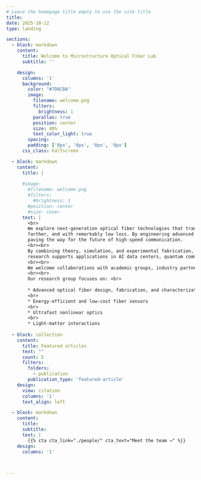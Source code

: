 ```yaml
---
# Leave the homepage title empty to use the site title
title:
date: 2025-10-12
type: landing

sections:
  - block: markdown
    content:
      title: Welcome to Microstructure Optical Fiber Lab
      subtitle: ''

    design:
      columns: '1'
      background:
        color: "#7D8CBA"
        image: 
          filename: welcome.png
          filters:
            brightness: 1
          parallax: true
          position: center
          size: 40%
          text_color_light: true
        spacing:
        padding: ['0px', '0px', '0px', '0px']
      css_class: halfscreen

  - block: markdown
    content:
      title: |
        
      #image:
        #filename: welcome.png
        #filters:
          #brightness: 1
        #position: center
        #size: cover
      text: |
        <br>
        We explore next-generation optical fiber technologies that transform how light travels. Our research focuses on groundbreaking hollow-core fibers with microscopic air channels that allow light to move faster,
        farther, and with remarkably low loss. By engineering advanced microstructured designs, we aim to achieve ultra-low transmission loss, low latency, broad bandwidth, and exceptionally low light–glass interaction—
        paving the way for the future of high-speed communication.
        <br><br>
        By combining theory, simulation, and experimental fabrication, we aim to understand the underlying physics of light propagation in complex fiber geometries and translate that knowledge into practical designs. Our
        research supports applications in AI data centers, quantum communication, high-speed data transmission, laser systems, fiber sensors, and biomedical imaging.
        <br><br>
        We welcome collaborations with academic groups, industry partners, and students interested in shaping the next generation of photonic technologies.
        <br><br>
        Our research group focuses on: <br>
    
        * Advanced optical fiber design, fabrication, and characterization
        <br>
        * Energy-efficient and low-cost fiber sensors
        <br>
        * Ultrafast nonlinear optics
        <br>
        * Light-matter interactions
  
  - block: collection
    content:
      title: Featured articles
      text: ""
      count: 5
      filters:
        folders:
          - publication
        publication_type: 'featured-article'
    design:
      view: citation
      columns: '1'
      text_align: left

  - block: markdown
    content:
      title:
      subtitle:
      text: |
        {{% cta cta_link="./people/" cta_text="Meet the team →" %}}
    design:
      columns: '1'

  

---
```

